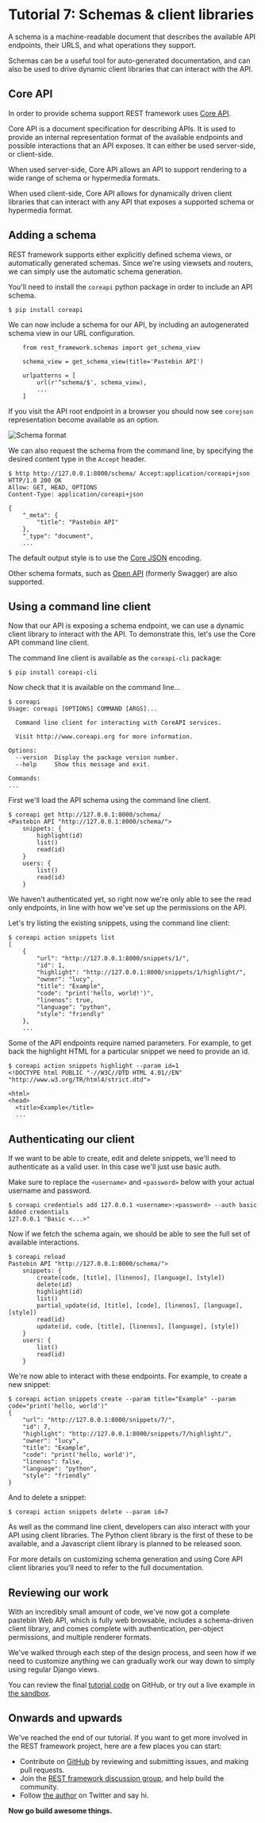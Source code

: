 # Tutorial 7: Schemas & client libraries

A schema is a machine-readable document that describes the available API
endpoints, their URLS, and what operations they support.

Schemas can be a useful tool for auto-generated documentation, and can also
be used to drive dynamic client libraries that can interact with the API.

## Core API

In order to provide schema support REST framework uses [Core API][coreapi].

Core API is a document specification for describing APIs. It is used to provide
an internal representation format of the available endpoints and possible
interactions that an API exposes. It can either be used server-side, or
client-side.

When used server-side, Core API allows an API to support rendering to a wide
range of schema or hypermedia formats.

When used client-side, Core API allows for dynamically driven client libraries
that can interact with any API that exposes a supported schema or hypermedia
format.

## Adding a schema

REST framework supports either explicitly defined schema views, or
automatically generated schemas. Since we're using viewsets and routers,
we can simply use the automatic schema generation.

You'll need to install the `coreapi` python package in order to include an
API schema.

    $ pip install coreapi

We can now include a schema for our API, by including an autogenerated schema
view in our URL configuration.

```
    from rest_framework.schemas import get_schema_view

    schema_view = get_schema_view(title='Pastebin API')

    urlpatterns = [
        url(r'^schema/$', schema_view),
        ...
    ]
```

If you visit the API root endpoint in a browser you should now see `corejson`
representation become available as an option.

![Schema format](../img/corejson-format.png)

We can also request the schema from the command line, by specifying the desired
content type in the `Accept` header.

    $ http http://127.0.0.1:8000/schema/ Accept:application/coreapi+json
    HTTP/1.0 200 OK
    Allow: GET, HEAD, OPTIONS
    Content-Type: application/coreapi+json

    {
        "_meta": {
            "title": "Pastebin API"
        },
        "_type": "document",
        ...

The default output style is to use the [Core JSON][corejson] encoding.

Other schema formats, such as [Open API][openapi] (formerly Swagger) are
also supported.

## Using a command line client

Now that our API is exposing a schema endpoint, we can use a dynamic client
library to interact with the API. To demonstrate this, let's use the
Core API command line client.

The command line client is available as the `coreapi-cli` package:

    $ pip install coreapi-cli

Now check that it is available on the command line...

    $ coreapi
    Usage: coreapi [OPTIONS] COMMAND [ARGS]...

      Command line client for interacting with CoreAPI services.

      Visit http://www.coreapi.org for more information.

    Options:
      --version  Display the package version number.
      --help     Show this message and exit.

    Commands:
    ...

First we'll load the API schema using the command line client.

    $ coreapi get http://127.0.0.1:8000/schema/
    <Pastebin API "http://127.0.0.1:8000/schema/">
        snippets: {
            highlight(id)
            list()
            read(id)
        }
        users: {
            list()
            read(id)
        }

We haven't authenticated yet, so right now we're only able to see the read only
endpoints, in line with how we've set up the permissions on the API.

Let's try listing the existing snippets, using the command line client:

    $ coreapi action snippets list
    [
        {
            "url": "http://127.0.0.1:8000/snippets/1/",
            "id": 1,
            "highlight": "http://127.0.0.1:8000/snippets/1/highlight/",
            "owner": "lucy",
            "title": "Example",
            "code": "print('hello, world!')",
            "linenos": true,
            "language": "python",
            "style": "friendly"
        },
        ...

Some of the API endpoints require named parameters. For example, to get back
the highlight HTML for a particular snippet we need to provide an id.

    $ coreapi action snippets highlight --param id=1
    <!DOCTYPE html PUBLIC "-//W3C//DTD HTML 4.01//EN" "http://www.w3.org/TR/html4/strict.dtd">

    <html>
    <head>
      <title>Example</title>
      ...

## Authenticating our client

If we want to be able to create, edit and delete snippets, we'll need to
authenticate as a valid user. In this case we'll just use basic auth.

Make sure to replace the `<username>` and `<password>` below with your
actual username and password.

    $ coreapi credentials add 127.0.0.1 <username>:<password> --auth basic
    Added credentials
    127.0.0.1 "Basic <...>"

Now if we fetch the schema again, we should be able to see the full
set of available interactions.

    $ coreapi reload
    Pastebin API "http://127.0.0.1:8000/schema/">
        snippets: {
            create(code, [title], [linenos], [language], [style])
            delete(id)
            highlight(id)
            list()
            partial_update(id, [title], [code], [linenos], [language], [style])
            read(id)
            update(id, code, [title], [linenos], [language], [style])
        }
        users: {
            list()
            read(id)
        }

We're now able to interact with these endpoints. For example, to create a new
snippet:

    $ coreapi action snippets create --param title="Example" --param code="print('hello, world')"
    {
        "url": "http://127.0.0.1:8000/snippets/7/",
        "id": 7,
        "highlight": "http://127.0.0.1:8000/snippets/7/highlight/",
        "owner": "lucy",
        "title": "Example",
        "code": "print('hello, world')",
        "linenos": false,
        "language": "python",
        "style": "friendly"
    }

And to delete a snippet:

    $ coreapi action snippets delete --param id=7

As well as the command line client, developers can also interact with your
API using client libraries. The Python client library is the first of these
to be available, and a Javascript client library is planned to be released
soon.

For more details on customizing schema generation and using Core API
client libraries you'll need to refer to the full documentation.

## Reviewing our work

With an incredibly small amount of code, we've now got a complete pastebin Web API, which is fully web browsable, includes a schema-driven client library, and comes complete with authentication, per-object permissions, and multiple renderer formats.

We've walked through each step of the design process, and seen how if we need to customize anything we can gradually work our way down to simply using regular Django views.

You can review the final [tutorial code][repo] on GitHub, or try out a live example in [the sandbox][sandbox].

## Onwards and upwards

We've reached the end of our tutorial.  If you want to get more involved in the REST framework project, here are a few places you can start:

* Contribute on [GitHub][github] by reviewing and submitting issues, and making pull requests.
* Join the [REST framework discussion group][group], and help build the community.
* Follow [the author][twitter] on Twitter and say hi.

**Now go build awesome things.**

[coreapi]: http://www.coreapi.org
[corejson]: http://www.coreapi.org/specification/encoding/#core-json-encoding
[openapi]: https://openapis.org/
[repo]: https://github.com/encode/rest-framework-tutorial
[sandbox]: http://restframework.herokuapp.com/
[github]: https://github.com/encode/django-rest-framework
[group]: https://groups.google.com/forum/?fromgroups#!forum/django-rest-framework
[twitter]: https://twitter.com/_tomchristie
